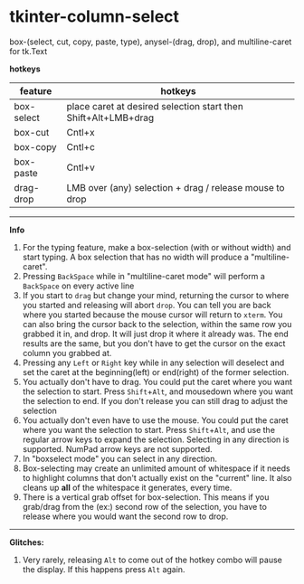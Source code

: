 # tkinter-column-select

box-(select, cut, copy, paste, type), anysel-(drag, drop), and multiline-caret for tk.Text

**hotkeys**

| feature     | hotkeys                                                         |
|-------------|-----------------------------------------------------------------|
| box-select  | place caret at desired selection start then Shift+Alt+LMB+drag  |
| box-cut     | Cntl+x                                                          |
| box-copy    | Cntl+c                                                          |
| box-paste   | Cntl+v                                                          |
| drag-drop   | LMB over (any) selection + drag / release mouse to drop         |

--------------

**Info**
1) For the typing feature, make a box-selection (with or without width) and start typing. A box selection that has no width will produce a "multiline-caret".
2) Pressing `BackSpace` while in "multiline-caret mode" will perform a `BackSpace` on every active line
3) If you start to `drag` but change your mind, returning the cursor to where you started and releasing will abort `drop`. You can tell you are back where you started because the mouse cursor will return to `xterm`. You can also bring the cursor back to the selection, within the same row you grabbed it in, and drop. It will just drop it where it already was. The end results are the same, but you don't have to get the cursor on the exact column you grabbed at.
4) Pressing any `Left` or `Right` key while in any selection will deselect and set the caret at the beginning(left) or end(right) of the former selection. 
5) You actually don't have to drag. You could put the caret where you want the selection to start. Press `Shift`+`Alt`, and mousedown where you want the selection to end. If you don't release you can still drag to adjust the selection
6) You actually don't even have to use the mouse. You could put the caret where you want the selection to start. Press `Shift`+`Alt`, and use the regular arrow keys to expand the selection. Selecting in any direction is supported. NumPad arrow keys are not supported.
6) In "boxselect mode" you can select in any direction.
7) Box-selecting may create an unlimited amount of whitespace if it needs to highlight columns that don't actually exist on the "current" line. It also cleans up **all** of the whitespace it generates, every time.
8) There is a vertical grab offset for box-selection. This means if you grab/drag from the (ex:) second row of the selection, you have to release where you would want the second row to drop.


--------------

**Glitches:**

1) Very rarely, releasing `Alt` to come out of the hotkey combo will pause the display. If this happens press `Alt` again. 

